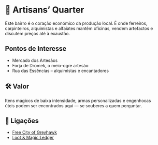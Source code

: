 # 🔨 Artisans’ Quarter

Este bairro é o coração económico da produção local. É onde ferreiros, carpinteiros, alquimistas e alfaiates mantêm oficinas, vendem artefactos e discutem preços até à exaustão.

##  Pontos de Interesse

- Mercado dos Artesãos
- Forja de Dromek, o meio-ogre artesão
- Rua das Essências – alquimistas e encantadores

## 🛠 Valor

Itens mágicos de baixa intensidade, armas personalizadas e engenhocas úteis podem ser encontrados aqui — se souberes a quem perguntar.

## 📎 Ligações

- [Free City of Greyhawk]()
- [Loot & Magic Ledger]()


















